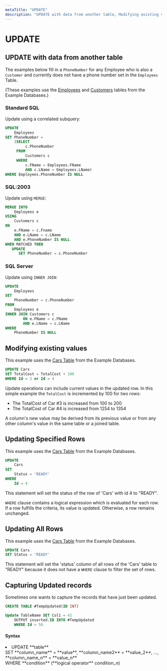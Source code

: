 ```yaml
---
metaTitle: "UPDATE"
description: "UPDATE with data from another table, Modifying existing values, Updating Specified Rows, Updating All Rows, Capturing Updated records"
---
```


# UPDATE




## UPDATE with data from another table


The examples below fill in a `PhoneNumber` for any Employee who is also a `Customer` and currently does not have a phone number set in the `Employees` Table.

(These examples use the [Employees](http://stackoverflow.com/documentation/sql/280/example-database/1014/employees-table#t=201606101329266248314) and [Customers](http://stackoverflow.com/documentation/sql/280/example-database/1015/customers-table#t=201606101329266248314) tables from the Example Databases.)

### Standard SQL

Update using a correlated subquery:

```sql
UPDATE 
    Employees
SET PhoneNumber =
    (SELECT 
         c.PhoneNumber
     FROM 
         Customers c
     WHERE 
         c.FName = Employees.FName 
         AND c.LName = Employees.LName)
WHERE Employees.PhoneNumber IS NULL

```

### SQL:2003

Update using `MERGE`:

```sql
MERGE INTO 
    Employees e
USING 
    Customers c 
ON 
    e.FName = c.Fname 
    AND e.LName = c.LName
    AND e.PhoneNumber IS NULL
WHEN MATCHED THEN
   UPDATE 
      SET PhoneNumber = c.PhoneNumber

```

### SQL Server

Update using `INNER JOIN`:

```sql
UPDATE 
    Employees
SET 
    PhoneNumber = c.PhoneNumber
FROM 
    Employees e
INNER JOIN Customers c
        ON e.FName = c.FName 
        AND e.LName = c.LName
WHERE 
    PhoneNumber IS NULL

```



## Modifying existing values


This example uses the [Cars Table](http://stackoverflow.com/documentation/sql/280/example-database/1016/cars-table#t=201606100144025167375) from the Example Databases.

```sql
UPDATE Cars
SET TotalCost = TotalCost + 100
WHERE Id = 3 or Id = 4

```

Update operations can include current values in the updated row. In this simple example the `TotalCost` is incremented by 100 for two rows:

- The TotalCost of Car #3 is increased from 100 to 200
- The TotalCost of Car #4 is increased from 1254 to 1354

A column's new value may be derived from its previous value or from any other column's value in the same table or a joined table.



## Updating Specified Rows


This example uses the [Cars Table](http://stackoverflow.com/documentation/sql/280/example-database/1016/cars-table#t=201606100144025167375) from the Example Databases.

```sql
UPDATE 
    Cars
SET 
    Status = 'READY'
WHERE 
    Id = 4

```

This statement will set the status of the row of 'Cars' with id 4 to "READY".

`WHERE` clause contains a logical expression which is evaluated for each row. If a row fulfills the criteria, its value is updated. Otherwise, a row remains unchanged.



## Updating All Rows


This example uses the [Cars Table](http://stackoverflow.com/documentation/sql/280/example-database/1016/cars-table#t=201606100144025167375) from the Example Databases.

```sql
UPDATE Cars
SET Status = 'READY'

```

This statement will set the 'status' column of all rows of the 'Cars' table to "READY" because it does not have a `WHERE` clause to filter the set of rows.



## Capturing Updated records


Sometimes one wants to capture the records that have just been updated.

```sql
CREATE TABLE #TempUpdated(ID INT)

Update TableName SET Col1 = 42
    OUTPUT inserted.ID INTO #TempUpdated
    WHERE Id > 50

```



#### Syntax


<li>UPDATE **table**<br />
SET **column_name** = **value**, **column_name2** = **value_2**, ..., **column_name_n** = **value_n**<br />
WHERE **condition** (**logical operator** condition_n)</li>

